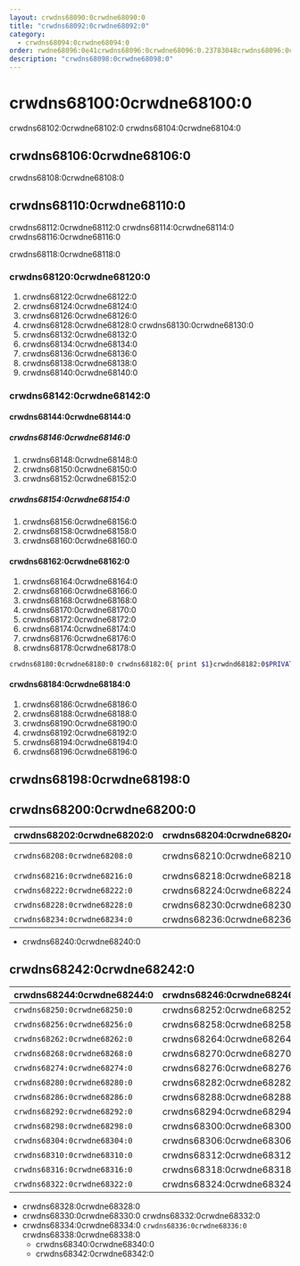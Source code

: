 ```yaml
---
layout: crwdns68090:0crwdne68090:0
title: "crwdns68092:0crwdne68092:0"
category:
  - crwdns68094:0crwdne68094:0
order: rwdne68096:0e41crwdns68096:0crwdne68096:0.23783048crwdns68096:0crwdne68096:0
description: "crwdns68098:0crwdne68098:0"
---
```

# crwdns68100:0crwdne68100:0

crwdns68102:0crwdne68102:0 crwdns68104:0crwdne68104:0

## crwdns68106:0crwdne68106:0

crwdns68108:0crwdne68108:0

## crwdns68110:0crwdne68110:0

crwdns68112:0crwdne68112:0 crwdns68114:0crwdne68114:0 crwdns68116:0crwdne68116:0

crwdns68118:0crwdne68118:0

### crwdns68120:0crwdne68120:0

1. crwdns68122:0crwdne68122:0
2. crwdns68124:0crwdne68124:0
3. crwdns68126:0crwdne68126:0
4. crwdns68128:0crwdne68128:0 crwdns68130:0crwdne68130:0
5. crwdns68132:0crwdne68132:0 
6. crwdns68134:0crwdne68134:0  
  1. crwdns68136:0crwdne68136:0
  2. crwdns68138:0crwdne68138:0
7. crwdns68140:0crwdne68140:0

### crwdns68142:0crwdne68142:0

#### crwdns68144:0crwdne68144:0

##### crwdns68146:0crwdne68146:0

1. crwdns68148:0crwdne68148:0
2. crwdns68150:0crwdne68150:0
3. crwdns68152:0crwdne68152:0

##### crwdns68154:0crwdne68154:0

1. crwdns68156:0crwdne68156:0
2. crwdns68158:0crwdne68158:0
3. crwdns68160:0crwdne68160:0

#### crwdns68162:0crwdne68162:0

1. crwdns68164:0crwdne68164:0
2. crwdns68166:0crwdne68166:0
3. crwdns68168:0crwdne68168:0
4. crwdns68170:0crwdne68170:0
5. crwdns68172:0crwdne68172:0
6. crwdns68174:0crwdne68174:0
7. crwdns68176:0crwdne68176:0
8. crwdns68178:0crwdne68178:0

```bash
crwdns68180:0crwdne68180:0 crwdns68182:0{ print $1}crwdnd68182:0$PRIVATE_IPcrwdnd68182:0$PRIVATE_IPcrwdnd68182:0$PRIVATE_IPcrwdnd68182:0$SERVICES_PRIVATE_IPcrwdnd68182:0$SERVICES_PRIVATE_IPcrwdnd68182:0[2345]crwdnd68182:0$CONTAINER_IMAGEcrwdnd68182:0$CONTAINER_NAMEcrwdnd68182:0$CONTAINER_NAMEcrwdnd68182:0$CONTAINER_IMAGEcrwdnd68182:0$SERVICES_PRIVATE_IPcrwdnd68182:0$NOMAD_METRICS_PORTcrwdne68182:0

```

#### crwdns68184:0crwdne68184:0

1. crwdns68186:0crwdne68186:0
2. crwdns68188:0crwdne68188:0
3. crwdns68190:0crwdne68190:0
4. crwdns68192:0crwdne68192:0
5. crwdns68194:0crwdne68194:0
6. crwdns68196:0crwdne68196:0

## crwdns68198:0crwdne68198:0

## crwdns68200:0crwdne68200:0

| crwdns68202:0crwdne68202:0   | crwdns68204:0crwdne68204:0 | crwdns68206:0crwdne68206:0                            |
| ---------------------------- | -------------------------- | ----------------------------------------------------- |
| `crwdns68208:0crwdne68208:0` | crwdns68210:0crwdne68210:0 | crwdns68212:0crwdne68212:0 crwdns68214:0crwdne68214:0 |
| `crwdns68216:0crwdne68216:0` | crwdns68218:0crwdne68218:0 | crwdns68220:0crwdne68220:0                            |
| `crwdns68222:0crwdne68222:0` | crwdns68224:0crwdne68224:0 | crwdns68226:0crwdne68226:0                            |
| `crwdns68228:0crwdne68228:0` | crwdns68230:0crwdne68230:0 | crwdns68232:0crwdne68232:0                            |
| `crwdns68234:0crwdne68234:0` | crwdns68236:0crwdne68236:0 | crwdns68238:0crwdne68238:0                            |

- crwdns68240:0crwdne68240:0

## crwdns68242:0crwdne68242:0

| crwdns68244:0crwdne68244:0   | crwdns68246:0crwdne68246:0 | crwdns68248:0crwdne68248:0 |
| ---------------------------- | -------------------------- | -------------------------- |
| `crwdns68250:0crwdne68250:0` | crwdns68252:0crwdne68252:0 | crwdns68254:0crwdne68254:0 |
| `crwdns68256:0crwdne68256:0` | crwdns68258:0crwdne68258:0 | crwdns68260:0crwdne68260:0 |
| `crwdns68262:0crwdne68262:0` | crwdns68264:0crwdne68264:0 | crwdns68266:0crwdne68266:0 |
| `crwdns68268:0crwdne68268:0` | crwdns68270:0crwdne68270:0 | crwdns68272:0crwdne68272:0 |
| `crwdns68274:0crwdne68274:0` | crwdns68276:0crwdne68276:0 | crwdns68278:0crwdne68278:0 |
| `crwdns68280:0crwdne68280:0` | crwdns68282:0crwdne68282:0 | crwdns68284:0crwdne68284:0 |
| `crwdns68286:0crwdne68286:0` | crwdns68288:0crwdne68288:0 | crwdns68290:0crwdne68290:0 |
| `crwdns68292:0crwdne68292:0` | crwdns68294:0crwdne68294:0 | crwdns68296:0crwdne68296:0 |
| `crwdns68298:0crwdne68298:0` | crwdns68300:0crwdne68300:0 | crwdns68302:0crwdne68302:0 |
| `crwdns68304:0crwdne68304:0` | crwdns68306:0crwdne68306:0 | crwdns68308:0crwdne68308:0 |
| `crwdns68310:0crwdne68310:0` | crwdns68312:0crwdne68312:0 | crwdns68314:0crwdne68314:0 |
| `crwdns68316:0crwdne68316:0` | crwdns68318:0crwdne68318:0 | crwdns68320:0crwdne68320:0 |
| `crwdns68322:0crwdne68322:0` | crwdns68324:0crwdne68324:0 | crwdns68326:0crwdne68326:0 |

- crwdns68328:0crwdne68328:0
- crwdns68330:0crwdne68330:0 crwdns68332:0crwdne68332:0
- crwdns68334:0crwdne68334:0 `crwdns68336:0crwdne68336:0` crwdns68338:0crwdne68338:0 
  - crwdns68340:0crwdne68340:0
  - crwdns68342:0crwdne68342:0